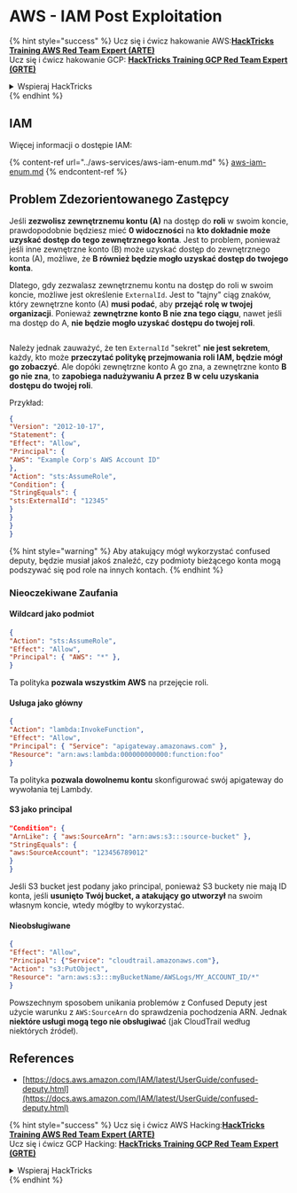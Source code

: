 # AWS - IAM Post Exploitation

{% hint style="success" %}
Ucz się i ćwicz hakowanie AWS:<img src="/.gitbook/assets/image.png" alt="" data-size="line">[**HackTricks Training AWS Red Team Expert (ARTE)**](https://training.hacktricks.xyz/courses/arte)<img src="/.gitbook/assets/image.png" alt="" data-size="line">\
Ucz się i ćwicz hakowanie GCP: <img src="/.gitbook/assets/image (2).png" alt="" data-size="line">[**HackTricks Training GCP Red Team Expert (GRTE)**<img src="/.gitbook/assets/image (2).png" alt="" data-size="line">](https://training.hacktricks.xyz/courses/grte)

<details>

<summary>Wspieraj HackTricks</summary>

* Sprawdź [**plany subskrypcji**](https://github.com/sponsors/carlospolop)!
* **Dołącz do** 💬 [**grupy Discord**](https://discord.gg/hRep4RUj7f) lub [**grupy telegram**](https://t.me/peass) lub **śledź** nas na **Twitterze** 🐦 [**@hacktricks\_live**](https://twitter.com/hacktricks\_live)**.**
* **Dziel się trikami hakerskimi, przesyłając PR-y do** [**HackTricks**](https://github.com/carlospolop/hacktricks) i [**HackTricks Cloud**](https://github.com/carlospolop/hacktricks-cloud) repozytoriów na githubie.

</details>
{% endhint %}

## IAM

Więcej informacji o dostępie IAM:

{% content-ref url="../aws-services/aws-iam-enum.md" %}
[aws-iam-enum.md](../aws-services/aws-iam-enum.md)
{% endcontent-ref %}

## Problem Zdezorientowanego Zastępcy

Jeśli **zezwolisz zewnętrznemu kontu (A)** na dostęp do **roli** w swoim koncie, prawdopodobnie będziesz mieć **0 widoczności** na **kto dokładnie może uzyskać dostęp do tego zewnętrznego konta**. Jest to problem, ponieważ jeśli inne zewnętrzne konto (B) może uzyskać dostęp do zewnętrznego konta (A), możliwe, że **B również będzie mogło uzyskać dostęp do twojego konta**.

Dlatego, gdy zezwalasz zewnętrznemu kontu na dostęp do roli w swoim koncie, możliwe jest określenie `ExternalId`. Jest to "tajny" ciąg znaków, który zewnętrzne konto (A) **musi podać**, aby **przejąć rolę w twojej organizacji**. Ponieważ **zewnętrzne konto B nie zna tego ciągu**, nawet jeśli ma dostęp do A, **nie będzie mogło uzyskać dostępu do twojej roli**.

<figure><img src="../../../.gitbook/assets/image (95).png" alt=""><figcaption></figcaption></figure>

Należy jednak zauważyć, że ten `ExternalId` "sekret" **nie jest sekretem**, każdy, kto może **przeczytać politykę przejmowania roli IAM, będzie mógł go zobaczyć**. Ale dopóki zewnętrzne konto A go zna, a zewnętrzne konto **B go nie zna**, to **zapobiega nadużywaniu A przez B w celu uzyskania dostępu do twojej roli**.

Przykład:
```json
{
"Version": "2012-10-17",
"Statement": {
"Effect": "Allow",
"Principal": {
"AWS": "Example Corp's AWS Account ID"
},
"Action": "sts:AssumeRole",
"Condition": {
"StringEquals": {
"sts:ExternalId": "12345"
}
}
}
}
```
{% hint style="warning" %}
Aby atakujący mógł wykorzystać confused deputy, będzie musiał jakoś znaleźć, czy podmioty bieżącego konta mogą podszywać się pod role na innych kontach.
{% endhint %}

### Nieoczekiwane Zaufania

#### Wildcard jako podmiot
```json
{
"Action": "sts:AssumeRole",
"Effect": "Allow",
"Principal": { "AWS": "*" },
}
```
Ta polityka **pozwala wszystkim AWS** na przejęcie roli.

#### Usługa jako główny
```json
{
"Action": "lambda:InvokeFunction",
"Effect": "Allow",
"Principal": { "Service": "apigateway.amazonaws.com" },
"Resource": "arn:aws:lambda:000000000000:function:foo"
}
```
Ta polityka **pozwala dowolnemu kontu** skonfigurować swój apigateway do wywołania tej Lambdy.

#### S3 jako principal
```json
"Condition": {
"ArnLike": { "aws:SourceArn": "arn:aws:s3:::source-bucket" },
"StringEquals": {
"aws:SourceAccount": "123456789012"
}
}
```
Jeśli S3 bucket jest podany jako principal, ponieważ S3 buckety nie mają ID konta, jeśli **usunięto Twój bucket, a atakujący go utworzył** na swoim własnym koncie, wtedy mógłby to wykorzystać.

#### Nieobsługiwane
```json
{
"Effect": "Allow",
"Principal": {"Service": "cloudtrail.amazonaws.com"},
"Action": "s3:PutObject",
"Resource": "arn:aws:s3:::myBucketName/AWSLogs/MY_ACCOUNT_ID/*"
}
```
Powszechnym sposobem unikania problemów z Confused Deputy jest użycie warunku z `AWS:SourceArn` do sprawdzenia pochodzenia ARN. Jednak **niektóre usługi mogą tego nie obsługiwać** (jak CloudTrail według niektórych źródeł).

## References

* [https://docs.aws.amazon.com/IAM/latest/UserGuide/confused-deputy.html](https://docs.aws.amazon.com/IAM/latest/UserGuide/confused-deputy.html)

{% hint style="success" %}
Ucz się i ćwicz AWS Hacking:<img src="/.gitbook/assets/image.png" alt="" data-size="line">[**HackTricks Training AWS Red Team Expert (ARTE)**](https://training.hacktricks.xyz/courses/arte)<img src="/.gitbook/assets/image.png" alt="" data-size="line">\
Ucz się i ćwicz GCP Hacking: <img src="/.gitbook/assets/image (2).png" alt="" data-size="line">[**HackTricks Training GCP Red Team Expert (GRTE)**<img src="/.gitbook/assets/image (2).png" alt="" data-size="line">](https://training.hacktricks.xyz/courses/grte)

<details>

<summary>Wspieraj HackTricks</summary>

* Sprawdź [**plany subskrypcji**](https://github.com/sponsors/carlospolop)!
* **Dołącz do** 💬 [**grupy Discord**](https://discord.gg/hRep4RUj7f) lub [**grupy telegram**](https://t.me/peass) albo **śledź** nas na **Twitterze** 🐦 [**@hacktricks\_live**](https://twitter.com/hacktricks\_live)**.**
* **Dziel się trikami hakerskimi, przesyłając PR-y do** [**HackTricks**](https://github.com/carlospolop/hacktricks) i [**HackTricks Cloud**](https://github.com/carlospolop/hacktricks-cloud) repozytoriów na githubie.

</details>
{% endhint %}

